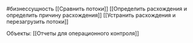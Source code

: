 #бизнессущность 
[[Сравнить потоки]]
[[Определить расхождения и определить причину расхождения]]
[[Устранить расхождения и перезагрузить потоки]]

Объекты:
[[Отчеты для операционного контроля]]
